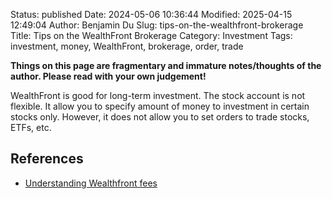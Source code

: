 Status: published
Date: 2024-05-06 10:36:44
Modified: 2025-04-15 12:49:04
Author: Benjamin Du
Slug: tips-on-the-wealthfront-brokerage
Title: Tips on the WealthFront Brokerage
Category: Investment
Tags: investment, money, WealthFront, brokerage, order, trade

**Things on this page are fragmentary and immature notes/thoughts of the author. Please read with your own judgement!**

WealthFront is good for long-term investment.
The stock account is not flexible. 
It allow you to specify amount of money to investment in certain stocks only.
However, 
it does not allow you to set orders to trade stocks, ETFs, etc.

## References

- [Understanding Wealthfront fees](https://support.wealthfront.com/hc/en-us/articles/13992378758676-Understanding-Wealthfront-fees)

